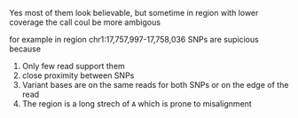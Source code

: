 Yes most of them look believable, but sometime in region with lower coverage the call coul be more ambigous 

for example in region chr1:17,757,997-17,758,036 SNPs are supicious because 

  1. Only few read support them 
  2. close proximity between SNPs
  3. Variant bases are on the same reads for both SNPs or on the edge of the read 
  4. The region is a long strech of `A` which is prone to misalignment

 